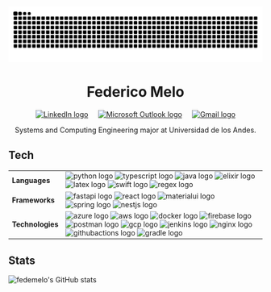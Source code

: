 <img src="https://raw.githubusercontent.com/fedemelo/fedemelo/output/snake.svg" alt="Snake animation" />

<div align="center">
  <h1>Federico Melo</h1>
  <a href="https://www.linkedin.com/in/federico-melo/" target="_blank">
    <img 
      src="https://raw.githubusercontent.com/maurodesouza/profile-readme-generator/master/src/assets/icons/social/linkedin/default.svg" 
      width="37" 
      height="25" 
      alt="LinkedIn logo" 
    /></a>
  &nbsp;
  &nbsp;
  <a href="mailto:f.melo@uniandes.edu.co" target="_blank">
    <img 
      src="https://raw.githubusercontent.com/maurodesouza/profile-readme-generator/master/src/assets/icons/social/microsoft-outlook/default.svg" 
      width="37" 
      height="25" 
      alt="Microsoft Outlook logo" /></a>
  &nbsp;
  &nbsp;
  <a href="mailto:federicomelobarrero@gmail.com" target="_blank">
    <img 
      src="https://raw.githubusercontent.com/maurodesouza/profile-readme-generator/master/src/assets/icons/social/gmail/default.svg" 
      width="37"
      height="25" 
      alt="Gmail logo" />
  </a>
  <p>Systems and Computing Engineering major at Universidad de los Andes.</p>
</div>

## Tech

<table>
  <tr>
    <td>
      <strong>Languages</strong>
    </td>
    <td>
      <img 
        src="https://skillicons.dev/icons?i=py"
        height="40" 
        alt="python logo"
      />
      <img 
        src="https://skillicons.dev/icons?i=ts"
        height="40"
        alt="typescript logo"
      />
      <img 
        src="https://skillicons.dev/icons?i=java"
        height="40"
        alt="java logo"
      />
      <img 
        src="https://skillicons.dev/icons?i=elixir"
        height="40"
        alt="elixir logo"
      />
      <img 
        src="https://skillicons.dev/icons?i=latex"
        height="40"
        alt="latex logo"
      />
      <img 
        src="https://skillicons.dev/icons?i=swift"
        height="40"
        alt="swift logo"
      />
      <img 
        src="https://skillicons.dev/icons?i=regex"
        height="40"
        alt="regex logo"
      />
    </td>
  </tr>
  <tr>
    <td>
      <strong>Frameworks</strong>
    </td>
    <td>
      <img 
        src="https://skillicons.dev/icons?i=fastapi"
        height="40"
        alt="fastapi logo"
      />
      <img 
        src="https://skillicons.dev/icons?i=react"
        height="40"
        alt="react logo"
      />
      <img 
        src="https://skillicons.dev/icons?i=materialui"
        height="40"
        alt="materialui logo"
      />
      <img 
        src="https://skillicons.dev/icons?i=spring"
        height="40"
        alt="spring logo"
      />
      <img 
        src="https://skillicons.dev/icons?i=nestjs"
        height="40"
        alt="nestjs logo"
      />
    </td>
  </tr>
  <tr>
    <td>
      <strong>Technologies</strong>
    </td>
    <td>
      <img 
        src="https://skillicons.dev/icons?i=azure"
        height="40"
        alt="azure logo"
      />
      <img 
        src="https://skillicons.dev/icons?i=aws"
        height="40"
        alt="aws logo"
      />
      <img 
        src="https://skillicons.dev/icons?i=docker"
        height="40"
        alt="docker logo"
      />
      <img 
        src="https://skillicons.dev/icons?i=firebase"
        height="40"
        alt="firebase logo"
      />
      <img 
        src="https://skillicons.dev/icons?i=postman"
        height="40"
        alt="postman logo"
      />
      <img 
        src="https://skillicons.dev/icons?i=gcp"
        height="40"
        alt="gcp logo"
      />
      <img 
        src="https://skillicons.dev/icons?i=jenkins"
        height="40"
        alt="jenkins logo"
      />
      <img 
        src="https://skillicons.dev/icons?i=nginx"
        height="40"
        alt="nginx logo"
      />
      <img 
        src="https://skillicons.dev/icons?i=githubactions"
        height="40"
        alt="githubactions logo"
      />
      <img 
        src="https://skillicons.dev/icons?i=gradle"
        height="40"
        alt="gradle logo"
      />
    </td>
  </tr>
</table>

## Stats

![fedemelo's GitHub stats](https://github-readme-stats.vercel.app/api?username=fedemelo&show_icons=true&show=reviews,prs_merged,prs_merged_percentage&theme=vue-dark&hide=contribs)